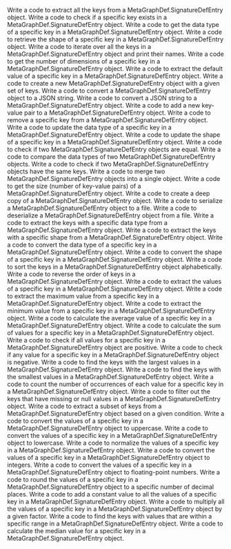 Write a code to extract all the keys from a MetaGraphDef.SignatureDefEntry object.
Write a code to check if a specific key exists in a MetaGraphDef.SignatureDefEntry object.
Write a code to get the data type of a specific key in a MetaGraphDef.SignatureDefEntry object.
Write a code to retrieve the shape of a specific key in a MetaGraphDef.SignatureDefEntry object.
Write a code to iterate over all the keys in a MetaGraphDef.SignatureDefEntry object and print their names.
Write a code to get the number of dimensions of a specific key in a MetaGraphDef.SignatureDefEntry object.
Write a code to extract the default value of a specific key in a MetaGraphDef.SignatureDefEntry object.
Write a code to create a new MetaGraphDef.SignatureDefEntry object with a given set of keys.
Write a code to convert a MetaGraphDef.SignatureDefEntry object to a JSON string.
Write a code to convert a JSON string to a MetaGraphDef.SignatureDefEntry object.
Write a code to add a new key-value pair to a MetaGraphDef.SignatureDefEntry object.
Write a code to remove a specific key from a MetaGraphDef.SignatureDefEntry object.
Write a code to update the data type of a specific key in a MetaGraphDef.SignatureDefEntry object.
Write a code to update the shape of a specific key in a MetaGraphDef.SignatureDefEntry object.
Write a code to check if two MetaGraphDef.SignatureDefEntry objects are equal.
Write a code to compare the data types of two MetaGraphDef.SignatureDefEntry objects.
Write a code to check if two MetaGraphDef.SignatureDefEntry objects have the same keys.
Write a code to merge two MetaGraphDef.SignatureDefEntry objects into a single object.
Write a code to get the size (number of key-value pairs) of a MetaGraphDef.SignatureDefEntry object.
Write a code to create a deep copy of a MetaGraphDef.SignatureDefEntry object.
Write a code to serialize a MetaGraphDef.SignatureDefEntry object to a file.
Write a code to deserialize a MetaGraphDef.SignatureDefEntry object from a file.
Write a code to extract the keys with a specific data type from a MetaGraphDef.SignatureDefEntry object.
Write a code to extract the keys with a specific shape from a MetaGraphDef.SignatureDefEntry object.
Write a code to convert the data type of a specific key in a MetaGraphDef.SignatureDefEntry object.
Write a code to convert the shape of a specific key in a MetaGraphDef.SignatureDefEntry object.
Write a code to sort the keys in a MetaGraphDef.SignatureDefEntry object alphabetically.
Write a code to reverse the order of keys in a MetaGraphDef.SignatureDefEntry object.
Write a code to extract the values of a specific key in a MetaGraphDef.SignatureDefEntry object.
Write a code to extract the maximum value from a specific key in a MetaGraphDef.SignatureDefEntry object.
Write a code to extract the minimum value from a specific key in a MetaGraphDef.SignatureDefEntry object.
Write a code to calculate the average value of a specific key in a MetaGraphDef.SignatureDefEntry object.
Write a code to calculate the sum of values for a specific key in a MetaGraphDef.SignatureDefEntry object.
Write a code to check if all values for a specific key in a MetaGraphDef.SignatureDefEntry object are positive.
Write a code to check if any value for a specific key in a MetaGraphDef.SignatureDefEntry object is negative.
Write a code to find the keys with the largest values in a MetaGraphDef.SignatureDefEntry object.
Write a code to find the keys with the smallest values in a MetaGraphDef.SignatureDefEntry object.
Write a code to count the number of occurrences of each value for a specific key in a MetaGraphDef.SignatureDefEntry object.
Write a code to filter out the keys that have missing or null values in a MetaGraphDef.SignatureDefEntry object.
Write a code to extract a subset of keys from a MetaGraphDef.SignatureDefEntry object based on a given condition.
Write a code to convert the values of a specific key in a MetaGraphDef.SignatureDefEntry object to uppercase.
Write a code to convert the values of a specific key in a MetaGraphDef.SignatureDefEntry object to lowercase.
Write a code to normalize the values of a specific key in a MetaGraphDef.SignatureDefEntry object.
Write a code to convert the values of a specific key in a MetaGraphDef.SignatureDefEntry object to integers.
Write a code to convert the values of a specific key in a MetaGraphDef.SignatureDefEntry object to floating-point numbers.
Write a code to round the values of a specific key in a MetaGraphDef.SignatureDefEntry object to a specific number of decimal places.
Write a code to add a constant value to all the values of a specific key in a MetaGraphDef.SignatureDefEntry object.
Write a code to multiply all the values of a specific key in a MetaGraphDef.SignatureDefEntry object by a given factor.
Write a code to find the keys with values that are within a specific range in a MetaGraphDef.SignatureDefEntry object.
Write a code to calculate the median value for a specific key in a MetaGraphDef.SignatureDefEntry object.